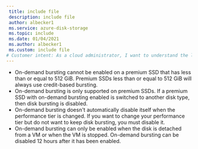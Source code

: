 ```yaml
---
 title: include file
 description: include file
 author: albecker1
 ms.service: azure-disk-storage
 ms.topic: include
 ms.date: 01/04/2021
 ms.author: albecker1
 ms.custom: include file
# Customer intent: As a cloud administrator, I want to understand the limitations and requirements of on-demand bursting for premium SSDs, so that I can effectively manage disk performance and ensure optimal configuration for my virtual machines.
---
```

- On-demand bursting cannot be enabled on a premium SSD that has less than or equal to 512 GiB. Premium SSDs less than or equal to 512 GiB will always use credit-based bursting.
- On-demand bursting is only supported on premium SSDs. If a premium SSD with on-demand bursting enabled is switched to another disk type, then disk bursting is disabled.
- On-demand bursting doesn't automatically disable itself when the performance tier is changed. If you want to change your performance tier but do not want to keep disk bursting, you must disable it.
- On-demand bursting can only be enabled when the disk is detached from a VM or when the VM is stopped. On-demand bursting can be disabled 12 hours after it has been enabled.
